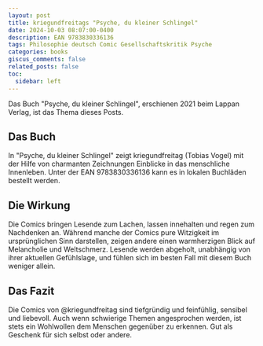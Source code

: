 ```yaml
---
layout: post
title: kriegundfreitags "Psyche, du kleiner Schlingel"
date: 2024-10-03 08:07:00-0400
description: EAN 9783830336136
tags: Philosophie deutsch Comic Gesellschaftskritik Psyche
categories: books
giscus_comments: false
related_posts: false
toc:
  sidebar: left
---
```


Das Buch "Psyche, du kleiner Schlingel", erschienen 2021 beim Lappan Verlag, ist das Thema dieses Posts.


## Das Buch

In "Psyche, du kleiner Schlingel" zeigt kriegundfreitag (Tobias Vogel) mit der Hilfe von charmanten Zeichnungen Einblicke in das menschliche Innenleben.
Unter der EAN 9783830336136 kann es in lokalen Buchläden bestellt werden.


## Die Wirkung
Die Comics bringen Lesende zum Lachen, lassen innehalten und regen zum Nachdenken an. Während manche der Comics pure Witzigkeit im ursprünglichen Sinn darstellen, zeigen andere einen warmherzigen Blick auf Melancholie und Weltschmerz. Lesende werden abgeholt, unabhängig von ihrer aktuellen Gefühlslage, und fühlen sich im besten Fall mit diesem Buch weniger allein.


## Das Fazit
Die Comics von @kriegundfreitag sind tiefgründig und feinfühlig, sensibel und liebevoll. Auch wenn schwierige Themen angesprochen werden, ist stets ein Wohlwollen dem Menschen gegenüber zu erkennen. Gut als Geschenk für sich selbst oder andere. 

